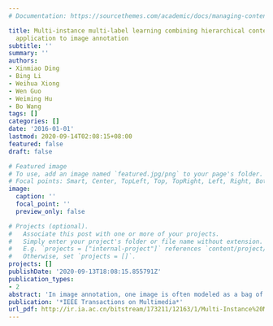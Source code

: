 ```yaml
---
# Documentation: https://sourcethemes.com/academic/docs/managing-content/

title: Multi-instance multi-label learning combining hierarchical context and its
  application to image annotation
subtitle: ''
summary: ''
authors:
- Xinmiao Ding
- Bing Li
- Weihua Xiong
- Wen Guo
- Weiming Hu
- Bo Wang
tags: []
categories: []
date: '2016-01-01'
lastmod: 2020-09-14T02:08:15+08:00
featured: false
draft: false

# Featured image
# To use, add an image named `featured.jpg/png` to your page's folder.
# Focal points: Smart, Center, TopLeft, Top, TopRight, Left, Right, BottomLeft, Bottom, BottomRight.
image:
  caption: ''
  focal_point: ''
  preview_only: false

# Projects (optional).
#   Associate this post with one or more of your projects.
#   Simply enter your project's folder or file name without extension.
#   E.g. `projects = ["internal-project"]` references `content/project/deep-learning/index.md`.
#   Otherwise, set `projects = []`.
projects: []
publishDate: '2020-09-13T18:08:15.855791Z'
publication_types:
- 2
abstract: 'In image annotation, one image is often modeled as a bag of regions (“instances”) associated with multiple labels, which is a typical application of multi-instance multi-label learning (MIML). Although lots of research has shown that the interplay embedded among instances and labels can largely boost the image annotation accuracy, most existing MIML methods consider none or partial context cues. In this paper, we propose a novel context-aware MIML model to integrate the instance context and label context into a general framework. Specially, the instance context is constructed with multiple graphs, while the label context is built up through a linear combination of several common latent conceptions that link low level features and high level semantic labels. Comparison with other leading methods on several benchmark datasets in terms of image annotation shows that our proposed method can get better performance than the state-of-the-art approaches.'
publication: '*IEEE Transactions on Multimedia*'
url_pdf: http://ir.ia.ac.cn/bitstream/173211/12163/1/Multi-Instance%20Multi-Label%20Learning%20Combining.pdf
---
```

